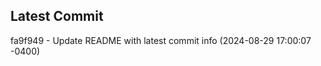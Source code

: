 
## Latest Commit
fa9f949 - Update README with latest commit info (2024-08-29 17:00:07 -0400) <Yunxi-Zhou>
